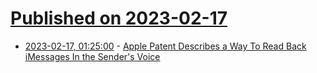 # [Published on 2023-02-17](index.md)

* [2023-02-17, 01:25:00](https://yro.slashdot.org/story/23/02/16/2250211/apple-patent-describes-a-way-to-read-back-imessages-in-the-senders-voice?utm_source=rss1.0mainlinkanon&utm_medium=feed) - [Apple Patent Describes a Way To Read Back iMessages In the Sender's Voice](https://yro.slashdot.org/story/23/02/16/2250211/apple-patent-describes-a-way-to-read-back-imessages-in-the-senders-voice?utm_source=rss1.0mainlinkanon&utm_medium=feed)
